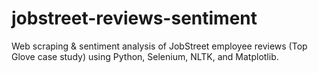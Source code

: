 # jobstreet-reviews-sentiment
Web scraping &amp; sentiment analysis of JobStreet employee reviews (Top Glove case study) using Python, Selenium, NLTK, and Matplotlib.
